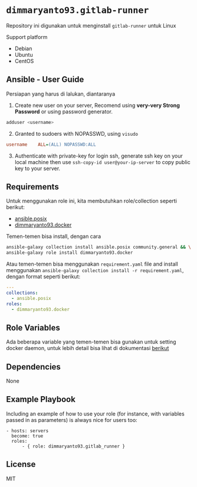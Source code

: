 `dimmaryanto93.gitlab-runner`
=========

Repository ini digunakan untuk menginstall `gitlab-runner` untuk Linux

Support platform

- Debian
- Ubuntu
- CentOS

Ansible - User Guide
------------

Persiapan yang harus di lalukan, diantaranya

1. Create new user on your server, Recomend using **very-very Strong Password** or using password generator. 
  ```bash
  adduser <username>
  ```

2. Granted to sudoers with NOPASSWD, using `visudo`
  ```ini
  username    ALL=(ALL) NOPASSWD:ALL
  ```

3. Authenticate with private-key for login ssh, generate ssh key on your local machine then use `ssh-copy-id user@your-ip-server` to copy public key to your server.


Requirements
------------

Untuk menggunakan role ini, kita membutuhkan role/collection seperti berikut:

- [ansible.posix](https://github.com/ansible-collections/ansible.posix)
- [dimmaryanto93.docker](https://github.com/dimMaryanto93/ansible-role-docker)

Temen-temen bisa install, dengan cara 

```bash
ansible-galaxy collection install ansible.posix community.general && \
ansible-galaxy role install dimmaryanto93.docker
```

Atau temen-temen bisa menggunakan `requirement.yaml` file and install menggunakan `ansible-galaxy collection install -r requirement.yaml`, dengan format seperti berikut:

```yaml
---
collections:
  - ansible.posix
roles:
  - dimmaryanto93.docker
```

Role Variables
--------------

Ada beberapa variable yang temen-temen bisa gunakan untuk setting docker daemon, untuk lebih detail bisa lihat di dokumentasi [berikut](https://github.com/dimMaryanto93/ansible-role-docker#role-variables)


Dependencies
------------

None

Example Playbook
----------------

Including an example of how to use your role (for instance, with variables passed in as parameters) is always nice for users too:

```ansible
- hosts: servers
  become: true
  roles:
      - { role: dimmaryanto93.gitlab_runner }
```

License
-------

MIT
